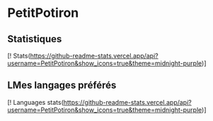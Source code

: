 # PetitPotiron

## Statistiques
[! Stats(https://github-readme-stats.vercel.app/api?username=PetitPotiron&show_icons=true&theme=midnight-purple)]
## LMes langages préférés
[! Languages stats(https://github-readme-stats.vercel.app/api?username=PetitPotiron&show_icons=true&theme=midnight-purple)]
